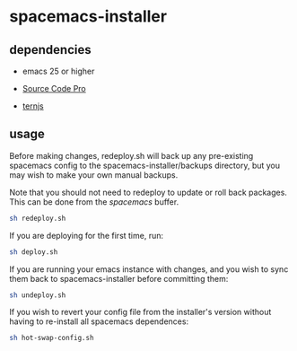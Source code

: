 # spacemacs-installer

## dependencies

* emacs 25 or higher

* [Source Code Pro](https://github.com/adobe-fonts/source-code-pro "Source Code Pro Font")

* [ternjs](http://ternjs.net "ternjs")

## usage

Before making changes, redeploy.sh will back up any pre-existing spacemacs
config to the spacemacs-installer/backups directory, but you may wish to make
your own manual backups.

Note that you should not need to redeploy to update or roll back packages. This
can be done from the *spacemacs* buffer.

```bash
sh redeploy.sh
```

If you are deploying for the first time, run:

```bash
sh deploy.sh
```

If you are running your emacs instance with changes, and you wish to sync them
back to spacemacs-installer before committing them:

```bash
sh undeploy.sh
```

If you wish to revert your config file from the installer's version without
having to re-install all spacemacs dependences:

```bash
sh hot-swap-config.sh
```
